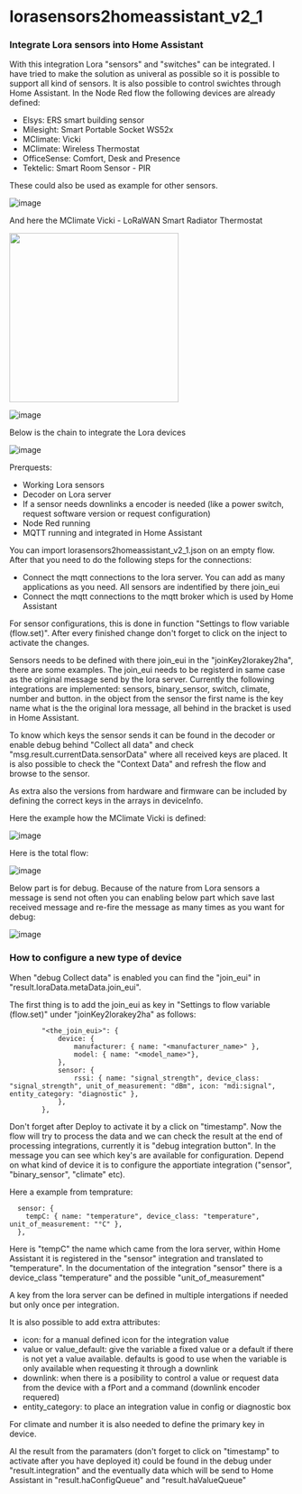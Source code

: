 # lorasensors2homeassistant_v2_1


### Integrate Lora sensors into Home Assistant

With this integration Lora "sensors" and "switches" can be integrated. I have tried to make the solution as univeral as possible so it is possible to support all kind of sensors. It is also possible to control swichtes through Home Assistant. In the Node Red flow the following devices are already defined:
 - Elsys: ERS smart building sensor
 - Milesight: Smart Portable Socket WS52x
 - MClimate:  Vicki
 - MClimate:  Wireless Thermostat
 - OfficeSense: Comfort, Desk and Presence
 - Tektelic: Smart Room Sensor - PIR

These could also be used as example for other sensors.

![image](https://github.com/user-attachments/assets/1e088a27-bd7a-44e3-b14d-580ed334c643)

And here the MClimate Vicki - LoRaWAN Smart Radiator Thermostat

<img src="https://github.com/user-attachments/assets/70c8a6de-c5c3-433f-9d89-ac2fd8bc776b" width="300" />

![image](https://github.com/user-attachments/assets/0563a3ad-1847-41be-9103-c3708893f949)

Below is the chain to integrate the Lora devices

![image](https://github.com/user-attachments/assets/b1411eca-4749-4a5c-9ebc-f3f6d6e824f4)

Prerquests:
 - Working Lora sensors
 - Decoder on Lora server
 - If a sensor needs downlinks a encoder is needed (like a power switch, request software version or request configuration)
 - Node Red running
 - MQTT running and integrated in Home Assistant

You can import lorasensors2homeassistant_v2_1.json on an empty flow. After that you need to do the following steps for the connections:
 - Connect the mqtt connections to the lora server. You can add as many applications as you need. All sensors are indentified by there join_eui
 - Connect the mqtt connections to the mqtt broker which is used by Home Assistant

For sensor configurations, this is done in function "Settings to flow variable (flow.set)".  After every finished change don't forget to click on the inject to activate the changes.

Sensors needs to be defined with there join_eui in the "joinKey2lorakey2ha", there are some examples. The join_eui needs to be registerd in same case as the original message send by the lora server. Currently the following integrations are implemented: sensors, binary_sensor, switch, climate, number and button. in the object from the sensor the first name is the key name what is the the original lora message, all behind in the bracket is used in Home Assistant.

To know which keys the sensor sends it can be found in the decoder or enable debug behind "Collect all data" and check "msg.result.currentData.sensorData" where all received keys are placed. It is also possible to check the "Context Data" and refresh the flow and browse to the sensor.

As extra also the versions from hardware and firmware can be included by defining the correct keys in the arrays in deviceInfo.

Here the example how the MClimate Vicki is defined:

![image](https://github.com/user-attachments/assets/2cc79e53-dbba-4fbe-9607-450112647b00)

Here is the total flow:

![image](https://github.com/user-attachments/assets/fb74113d-a1ec-46c0-bb6b-7a1eec6bd39b)

Below part is for debug. Because of the nature from Lora sensors a message is send not often you can enabling below part which save last received message and re-fire the message as many times as you want for debug:

![image](https://github.com/user-attachments/assets/2ffdb77b-5947-47b0-8393-2c747ce553b3)


### How to configure a new type of device

When "debug Collect data" is enabled you can find the "join_eui" in "result.loraData.metaData.join_eui".

The first thing is to add the join_eui as key in "Settings to flow variable (flow.set)" under "joinKey2lorakey2ha" as follows:
```
        "<the_join_eui>": {
            device: {
                manufacturer: { name: "<manufacturer_name>" },
                model: { name: "<model_name>"},
            },
            sensor: {
                rssi: { name: "signal_strength", device_class: "signal_strength", unit_of_measurement: "dBm", icon: "mdi:signal", entity_category: "diagnostic" },
            },
        },

```

Don't forget after Deploy to activate it by a click on "timestamp". Now the flow will try to process the data and we can check the result at the end of processing integrations, currently it is "debug integration button". In the message you can see which key's are available for configuration. Depend on what kind of device it is to configure the apportiate integration ("sensor", "binary_sensor", "climate" etc).

Here a example from temprature:
```
  sensor: {
	tempC: { name: "temperature", device_class: "temperature", unit_of_measurement: "°C" },
  },
```

Here is "tempC" the name which came from the lora server, within Home Assistant it is registered in the "sensor" integration and translated to "temperature". In the documentation of the integration "sensor" there is a device_class "temperature" and the possible "unit_of_measurement"

A key from the lora server can be defined in multiple intergations if needed but only once per integration.

It is also possible to add extra attributes:
 - icon: for a manual defined icon for the integration value
 - value or value_default: give the variable a fixed value or a default if there is not yet a value available. defaults is good to use when the variable is only available when requesting it through a downlink
 - downlink: when there is a posibility to control a value or request data from the device with a fPort and a command (downlink encoder requered)
 - entity_category: to place an integration value in config or diagnostic box

For climate and number it is also needed to define the primary key in device.

Al the result from the paramaters (don't forget to click on "timestamp" to activate after you have deployed it) could be found in the debug under "result.integration" and the eventually data which will be send to Home Assistant in "result.haConfigQueue" and "result.haValueQueue"
